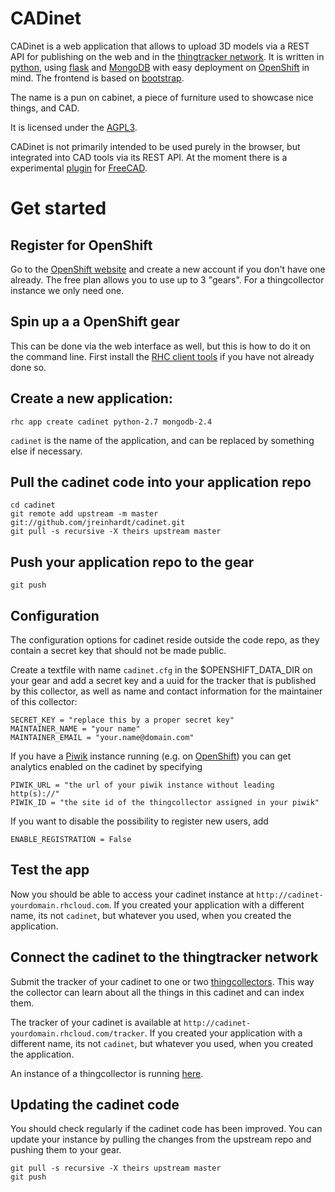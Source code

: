CADinet
=======

CADinet is a web application that allows to upload 3D models via a REST API for
publishing on the web and in the [thingtracker network](https://thingtracker.net).
It is written in [python](http://python.org), using
[flask](http://flask.pocoo.org/) and [MongoDB](http://www.mongodb.org/) with
easy deployment on [OpenShift](https://www.openshift.com/) in mind. The
frontend is based on [bootstrap](http://getbootstrap.com/).

The name is a pun on cabinet, a piece of furniture used to showcase nice
things, and CAD.

It is licensed under the [AGPL3](http://www.gnu.org/licenses/agpl.html).

CADinet is not primarily intended to be used purely in the browser, but
integrated into CAD tools via its REST API. At the moment there is a
experimental [plugin](https://github.com/jreinhardt/CADinet-freecad) for
[FreeCAD](http://freecadweb.org/).

Get started
===========

Register for OpenShift
----------------------

Go to the [OpenShift website](https://www.openshift.com/) and create a new
account if you don't have one already. The free plan allows you to use up to 3
"gears". For a thingcollector instance we only need one.

Spin up a a OpenShift gear
--------------------------

This can be done via the web interface as well, but this is how to do it on the
command line. First install the [RHC client
tools](https://www.openshift.com/developers/rhc-client-tools-install) if you
have not already done so.

Create a new application:
-------------------------

    rhc app create cadinet python-2.7 mongodb-2.4

`cadinet` is the name of the application, and can be replaced by something else
if necessary.

Pull the cadinet code into your application repo
-------------------------------------------------------

    cd cadinet
    git remote add upstream -m master git://github.com/jreinhardt/cadinet.git
    git pull -s recursive -X theirs upstream master

Push your application repo to the gear
--------------------------------------

    git push


Configuration
-------------

The configuration options for cadinet reside outside the code repo, as they
contain a secret key that should not be made public.

Create a textfile with name `cadinet.cfg` in the $OPENSHIFT_DATA_DIR on your
gear and add a secret key and a uuid for the tracker that is published by this
collector, as well as name and contact information for the maintainer of this
collector:

    SECRET_KEY = "replace this by a proper secret key"
    MAINTAINER_NAME = "your name"
    MAINTAINER_EMAIL = "your.name@domain.com"

If you have a [Piwik](http://piwik.org/) instance running (e.g. on
[OpenShift](https://github.com/openshift/piwik-openshift-quickstart)) you can
get analytics enabled on the cadinet by specifying

    PIWIK_URL = "the url of your piwik instance without leading http(s)://"
    PIWIK_ID = "the site id of the thingcollector assigned in your piwik"

If you want to disable the possibility to register new users, add

    ENABLE_REGISTRATION = False

Test the app
------------

Now you should be able to access your cadinet instance at
`http://cadinet-yourdomain.rhcloud.com`. If you created your application with a
different name, its not `cadinet`, but whatever you used, when you created the
application.


Connect the cadinet to the thingtracker network
-----------------------------------------------

Submit the tracker of your cadinet to one or two
[thingcollectors](https://github.com/jreinhardt/thingcollector). This way the
collector can learn about all the things in this cadinet and can index them.

The tracker of your cadinet is available at
`http://cadinet-yourdomain.rhcloud.com/tracker`. If you created your
application with a different name, its not `cadinet`, but whatever you used,
when you created the application.

An instance of a thingcollector is running
[here](http://thingcollector-bolts.rhcloud.com).



Updating the cadinet code
---------------------------

You should check regularly if the cadinet code has been improved. You
can update your instance by pulling the changes from the upstream repo and
pushing them to your gear.

    git pull -s recursive -X theirs upstream master
    git push
